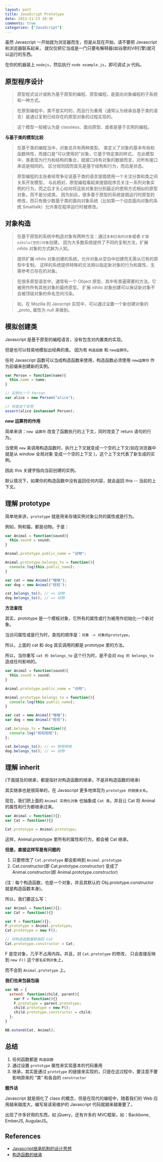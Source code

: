 ```yaml
---
layout: post
title: JavaScript Prototype
date: 2013-11-23 10:36
comments: true
categories: ["JavaScript"]
---
```


虽然 Javascript 一开始就为浏览器而生，但是从现在开始，请不要把 Javascript 和浏览器联系起来，
就仅仅把它当成是一门只要有解释器(如谷歌的V8引擎)就可以运行的东西。

在你的机器装上 `nodejs`，然后执行 `node example.js`，即可调试 js 代码。

## 原型程序设计

> 原型程式设计或称为基于原型的编程、原型编程，是面向对象编程的子系统和一种方式。

> 在原型编程中，类不是实时的，而且行为重用（通常认为继承自基于类的语言）是通过复制已经存在的原型对象的过程实现的。

> 这个模型一般被认为是 classless、面向原型、或者是基于实例的编程。

__与基于类的模型比较__

> 在基于类的编程当中，对象总共有两种类型。
> 类定义了对象的基本布局和函数特性，而接口是“可以使用的”对象，它基于特定类的样式。
> 在此模型中，类表现为行为和结构的集合，就接口持有对象的数据而言，对所有接口来说是相同的。
> 区分规则因而首先是基于结构和行为，而后是状态。

> 原型编程的主张者经常争论说基于类的语言提倡使用一个关注分类和类之间关系开发模型。
> 与此相对，原型编程看起来提倡程序员关注一系列对象实例的行为，而之后才关心如何将这些对象划分到最近的使用方式相似的原型对象，而不是分成类。
> 因为如此，很多基于原型的系统提倡运行时原型的修改，而只有极少数基于类的面向对象系统（比如第一个动态面向对象的系统 Smalltalk）允许类在程序运行时被修改。

## 对象构造

> 在基于原型的系统中构造对象有两种方法：通过`复制已有的对象`或者 `扩展nihilo(空的)对象`创建。
> 因为大多数系统提供了不同的复制方法，扩展 nihilo 对象的方式鲜为人知。

> 提供扩展 nihilo 对象创建的系统，允许对象从空白中创建而无需从已有的原型中复制。
> 这样的系统提供特殊的文法用以指定新对象的行为和属性，无需参考已存在的对象。

> 在很多原型语言中，通常有一个 Object 原型，其中有普遍需要的方法。它被用作所有其他对象的最终原型。
> 扩展 nihilo 对象创建可以保证新对象不会被顶级对象的命名空间污染。

> 如，在 Mozilla 的 Javscript 实现中，可以通过设置一个新创建对象的 \_proto\_ 属性为 null 来做到。

## 模拟创建类

Javascript 是基于原型的编程语言，没有包含对内置类的实现。

但是也可以轻易地模拟出经典的类。 因为有 `构造函数` 和 `new运算符`。

任何 Javascript 函数可以当成构造函数来使用，构造函数必须使用 `new运算符` 作为前缀来创建新的实例。

```javascript
var Person = function(name){
  this.name = name;
}

// 实例化一个 Person
var alice = new Person("alice");

// 检查这个实例
assert(alice instanceof Person);
```

__new 运算符的作用__

简单来讲：`new 运算符` 改变了函数执行的上下文，同时改变了 return 语句的行为。

当使用 `new` 来调用构造函数时，执行上下文就变成一个空的上下文(如在浏览器中就是从 window 全局对象 变成一个空的上下文 )，这个上下文代表了新生成的实例。

因此 this 关键字指向当前创建的实例。

默认情况下，如果你的构造函数中没有返回任何内容，就会返回 this -- 当前的上下文。

## 理解 prototype

简单地来讲，`prototype` 就是用来存储实例对象公共的属性或是行为。

例如，狗和猫，都是动物。于是：

```javascript
var Animal = function(sound){
  this.sound = sound;
}

Animal.prototype.public_name = "动物";

Animal.prototype.belongs_to = function(){
  console.log(this.public_name);
}

var cat = new Animal("喵喵");
var dog = new Animal("旺旺");

cat.belongs_to(); // => 动物
dog.belongs_to(); // => 动物
```

__方法查找__

其实，prototype 是一个模板对象，它所有的属性或行为被用作初始化一个新对象。

当访问属性或是行为时，查找的顺序是：`对象 -> 对象的prototype`，

所以，上面的 cat 和 dog 其实调用的都是 prototype 里的方法。

所以，当你重写 `cat 的 belongs_to` 这个行为时，是不会对 `dog 的 belongs_to` 造成任何影响的。

```javascript
var Animal = function(sound){
  this.sound = sound;
}

Animal.prototype.public_name = "动物";

Animal.prototype.belongs_to = function(){
  console.log(this.public_name);
}

var cat = new Animal("喵喵");
var dog = new Animal("旺旺");

cat.belongs_to = function(){
  console.log("啦啦啦啦");
};

cat.belongs_to(); // => 啦啦啦啦
dog.belongs_to(); // => 动物
```

## 理解 inherit
  
(下面提及的继承，都是指针对构造函数的继承，不是非构造函数的继承)

其实继承也是很简单的，在 Javascript 更多地体现为 `prototype 的链接关系`。

现在，我们把上面的 `Animal 实例化对象` 也抽象成 `Cat 类`，并且让 Cat 将 Animal 的属性和行为都继承过来。

```javascript
var Animal = function(){};
var Cat = function(){}

Cat.prototype = Animal.prototype;
```

这样，Animal.prototype 里所有的属性和行为，都会被 Cat 继承。

__但是，直接这样写是有问题的__

1. 只要修改了 `Cat.prototype` 都会影响到 `Animal.prototype`
2. Cat.constructor(即 Cat.prototype.constructor) 变成了 Animal.constructor(即 Animal.prototype.constructor)

(注：每个构造函数，也是一个对象，并且其默认的 Obj.prototype.constructor 就是构造函数本身)。

所以，我们要这么写：

```javascript
var Animal = function(){};
var Cat = function(){}

var F = function(){};
F.prototype = Animal.prototype;
Cat.prototype = new F();

// 将构造函数重新指回 Cat
Cat.prototype.constructor = Cat;
```

F 是空对象，几乎不占用内存。并且，对 `Cat.prototype` 的修改， 只会直接反映到 `new F()` 这个`匿名实例对象`上，

而不会到 `Animal.prototype` 上。

__我们也来包装包装__

```javascript
var NB = {
  extend: function(child, parent){
    var F = function(){}
    F.prototype = parent.prototype;
    child.prototype = new F();
    child.prototype.constructor = child;
  };
}

NB.extend(Cat, Animal);
```

## 总结

1. 任何函数都是 `构造函数`
2. 通过设置 `prototype` 属性来实现基本的代码重用
3. 继承，其实是通过 `prototype` 的链接来实现的，只是在这过程中，要注意不要影响原来的 “类” 和各自的 `constructor `

__题外话__

Javascript 就是弱化了 class 的概念，但是在现代的编程中，随着我们的 Web 应用越来越庞大，编写易读易维护的 Javascript 代码就越来越重要了。

出现了许多好用的东西，如 jQuery，还有许多的 MVC框架，如：Backbone, EmberJS, AugularJS。


## References

- [Javascript继承机制的设计思想](http://www.ruanyifeng.com/blog/2011/06/designing_ideas_of_inheritance_mechanism_in_javascript.html)
- [构造函数的继承](http://www.ruanyifeng.com/blog/2010/05/object-oriented_javascript_inheritance.html)
